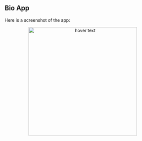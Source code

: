 ## Bio App


Here is a screenshot of the app:


<p align="center">
  <img src="[your_relative_path_here](https://github.com/IsmailFadeli/Bioapp/blob/master/Screenshot_1661885982.png)" width="350" title="hover text">
  </p>
